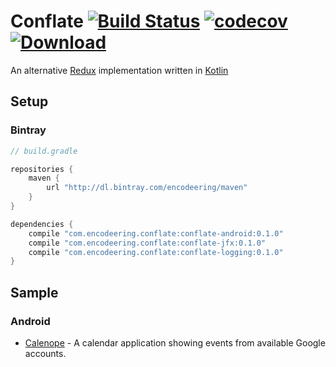 # Conflate [![Build Status](https://travis-ci.org/encodeering/conflate.svg?branch=master)](https://travis-ci.org/encodeering/conflate) [![codecov](https://codecov.io/gh/encodeering/conflate/branch/master/graph/badge.svg)](https://codecov.io/gh/encodeering/conflate) [![Download](https://api.bintray.com/packages/encodeering/maven/conflate/images/download.svg)](https://bintray.com/encodeering/maven/conflate/_latestVersion)

An alternative [Redux](http://redux.js.org/) implementation written in [Kotlin](https://kotlinlang.org/)

## Setup

### Bintray

``` gradle
// build.gradle

repositories {
    maven {
        url "http://dl.bintray.com/encodeering/maven"
    }
}

dependencies {
    compile "com.encodeering.conflate:conflate-android:0.1.0"
    compile "com.encodeering.conflate:conflate-jfx:0.1.0"
    compile "com.encodeering.conflate:conflate-logging:0.1.0"
}
```

## Sample

### Android

* [Calenope](https://github.com/synyx/calenope) - A calendar application showing events from available Google accounts. 